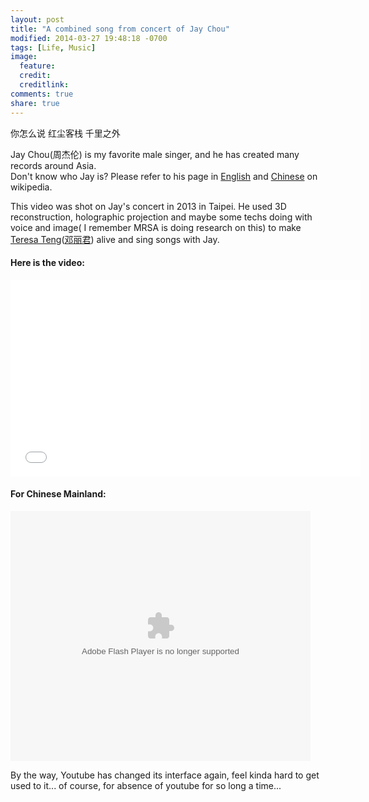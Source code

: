 ```yaml
---
layout: post
title: "A combined song from concert of Jay Chou"
modified: 2014-03-27 19:48:18 -0700
tags: [Life, Music]
image:
  feature: 
  credit: 
  creditlink: 
comments: true
share: true
---
```


你怎么说 红尘客栈 千里之外

Jay Chou(周杰伦) is my favorite male singer, and he has created many records around Asia.  
Don't know who Jay is? Please refer to his page in <a href="http://en.wikipedia.org/wiki/Jay_Chou" target="_blank">English</a> and <a href="http://zh.wikipedia.org/wiki/%E5%91%A8%E6%9D%B0%E5%80%AB" target="_blank">Chinese</a> on wikipedia.

This video was shot on Jay's concert in 2013 in Taipei. He used 3D reconstruction, holographic projection and maybe some techs doing with voice and image( I remember MRSA is doing research on this) to make <a href="http://en.wikipedia.org/wiki/Teresa_Teng" target="_blank">Teresa Teng</a>(<a href="http://zh.wikipedia.org/wiki/%E9%84%A7%E9%BA%97%E5%90%9B" target="_blank">邓丽君</a>) alive and sing songs with Jay. 

#### Here is the video:


<iframe width="560" height="315" src="//www.youtube.com/embed/TixHYua3XCI" frameborder="0"> </iframe>

#### For Chinese Mainland:

<embed src="http://player.youku.com/player.php/sid/XNjA3NDQ1NzMy/v.swf" allowFullScreen="true" quality="high" width="480" height="400" align="middle" allowScriptAccess="always" type="application/x-shockwave-flash"></embed>

By the way, Youtube has changed its interface again, feel kinda hard to get used to it... of course, for absence of youtube for so long a time...  
